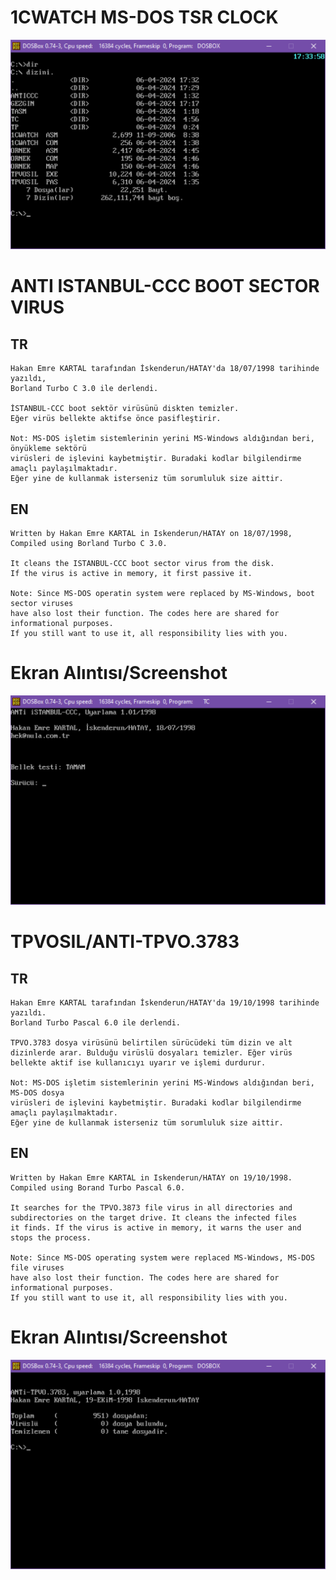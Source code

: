 # 1CWATCH MS-DOS TSR CLOCK

![1CWATCH](https://github.com/AIntelligent/MSDOS/blob/ebaa74adf68421166e9397e195e6e2bfa1c0a197/1CWATCH/screenshots/1CWATCH_1.PNG)

# ANTI ISTANBUL-CCC BOOT SECTOR VIRUS

## TR
    Hakan Emre KARTAL tarafından İskenderun/HATAY'da 18/07/1998 tarihinde yazıldı,
    Borland Turbo C 3.0 ile derlendi.
    
    İSTANBUL-CCC boot sektör virüsünü diskten temizler.
    Eğer virüs bellekte aktifse önce pasifleştirir.

    Not: MS-DOS işletim sistemlerinin yerini MS-Windows aldığından beri, önyükleme sektörü 
    virüsleri de işlevini kaybetmiştir. Buradaki kodlar bilgilendirme amaçlı paylaşılmaktadır.
    Eğer yine de kullanmak isterseniz tüm sorumluluk size aittir.

## EN
    Written by Hakan Emre KARTAL in Iskenderun/HATAY on 18/07/1998,
    Compiled using Borland Turbo C 3.0.

    It cleans the ISTANBUL-CCC boot sector virus from the disk.
    If the virus is active in memory, it first passive it.

    Note: Since MS-DOS operatin system were replaced by MS-Windows, boot sector viruses
    have also lost their function. The codes here are shared for informational purposes.
    If you still want to use it, all responsibility lies with you.

# Ekran Alıntısı/Screenshot

![ANTI-CCC](https://github.com/AIntelligent/MSDOS/blob/67b94596f017f2fb15260b0b2d160adae3821ca3/ANTI-CCC/screenshots/ANTI-CCC_1.PNG)

# TPVOSIL/ANTI-TPVO.3783

## TR
    Hakan Emre KARTAL tarafından İskenderun/HATAY'da 19/10/1998 tarihinde yazıldı.
    Borland Turbo Pascal 6.0 ile derlendi.

    TPVO.3783 dosya virüsünü belirtilen sürücüdeki tüm dizin ve alt
    dizinlerde arar. Bulduğu virüslü dosyaları temizler. Eğer virüs
    bellekte aktif ise kullanıcıyı uyarır ve işlemi durdurur.

    Not: MS-DOS işletim sistemlerinin yerini MS-Windows aldığından beri, MS-DOS dosya 
    virüsleri de işlevini kaybetmiştir. Buradaki kodlar bilgilendirme amaçlı paylaşılmaktadır.
    Eğer yine de kullanmak isterseniz tüm sorumluluk size aittir.

## EN
    Written by Hakan Emre KARTAL in Iskenderun/HATAY on 19/10/1998.
    Compiled using Borand Turbo Pascal 6.0.

    It searches for the TPVO.3873 file virus in all directories and
    subdirectories on the target drive. It cleans the infected files
    it finds. If the virus is active in memory, it warns the user and
    stops the process.

    Note: Since MS-DOS operating system were replaced MS-Windows, MS-DOS file viruses
    have also lost their function. The codes here are shared for informational purposes.
    If you still want to use it, all responsibility lies with you.

# Ekran Alıntısı/Screenshot
![ANTI-TPVO.3783](https://github.com/AIntelligent/MSDOS/blob/8252148dde47e1b2807b12a93a086f4c64094456/ANTI-TPVO.3783/screenshots/TPVO_1.PNG)

